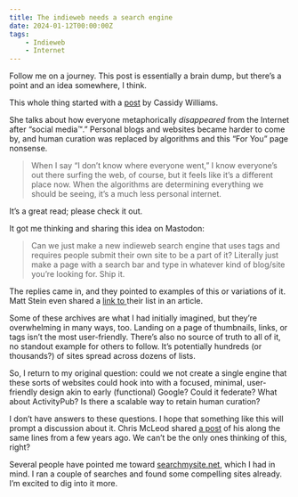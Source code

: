 ```yaml
---
title: The indieweb needs a search engine
date: 2024-01-12T00:00:00Z
tags:
    - Indieweb
    - Internet
---
```

Follow me on a journey. This post is essentially a brain dump, but there’s a point and an idea somewhere, I think.

This whole thing started with a <a href="https://blog.cassidoo.co/post/human-curation/" target="_blank" rel="noopener">post</a> by Cassidy Williams.

She talks about how everyone metaphorically *disappeared* from the Internet after “social media™.” Personal blogs and websites became harder to come by, and human curation was replaced by algorithms and this “For You” page nonsense.

> When I say “I don’t know where everyone went,” I know everyone’s out there surfing the web, of course, but it feels like it’s a different place now. When the algorithms are determining everything we should be seeing, it’s a much less personal internet.

It’s a great read; please check it out.

It got me thinking and sharing this idea on Mastodon:

> Can we just make a new indieweb search engine that uses tags and requires people submit their own site to be a part of it? Literally just make a page with a search bar and type in whatever kind of blog/site you’re looking for. Ship it.

The replies came in, and they pointed to examples of this or variations of it. Matt Stein even shared a <a href="https://sizeof.cat/post/website-discovery/" target="_blank" rel="noopener">link to </a>their list in an article.

Some of these archives are what I had initially imagined, but they’re overwhelming in many ways, too. Landing on a page of thumbnails, links, or tags isn’t the most user-friendly. There’s also no source of truth to all of it, no standout example for others to follow. It’s potentially hundreds (or thousands?) of sites spread across dozens of lists.

So, I return to my original question: could we not create a single engine that these sorts of websites could hook into with a focused, minimal, user-friendly design akin to early (functional) Google? Could it federate? What about ActivityPub? Is there a scalable way to retain human curation?

I don’t have answers to these questions. I hope that something like this will prompt a discussion about it. Chris McLeod shared <a href="https://chrismcleod.dev/blog/indieweb-directory/" target="_blank" rel="noopener">a post</a> of his along the same lines from a few years ago. We can’t be the only ones thinking of this, right?

Several people have pointed me toward <a href="https://searchmysite.net/" target="_blank" rel="noopener">searchmysite.net</a>, which I had in mind. I ran a couple of searches and found some compelling sites already. I’m excited to dig into it more.